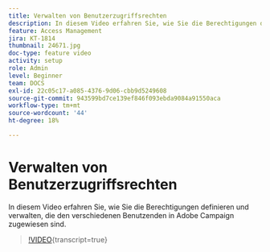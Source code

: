 ```yaml
---
title: Verwalten von Benutzerzugriffsrechten
description: In diesem Video erfahren Sie, wie Sie die Berechtigungen definieren und verwalten, die den verschiedenen Benutzenden in Adobe Campaign zugewiesen sind.
feature: Access Management
jira: KT-1814
thumbnail: 24671.jpg
doc-type: feature video
activity: setup
role: Admin
level: Beginner
team: DOCS
exl-id: 22c05c17-a085-4376-9d06-cbb9d5249608
source-git-commit: 943599bd7ce139ef846f093ebda9084a91550aca
workflow-type: tm+mt
source-wordcount: '44'
ht-degree: 18%

---
```


# Verwalten von Benutzerzugriffsrechten

In diesem Video erfahren Sie, wie Sie die Berechtigungen definieren und verwalten, die den verschiedenen Benutzenden in Adobe Campaign zugewiesen sind.

>[!VIDEO](https://video.tv.adobe.com/v/24671?learn=on){transcript=true}
